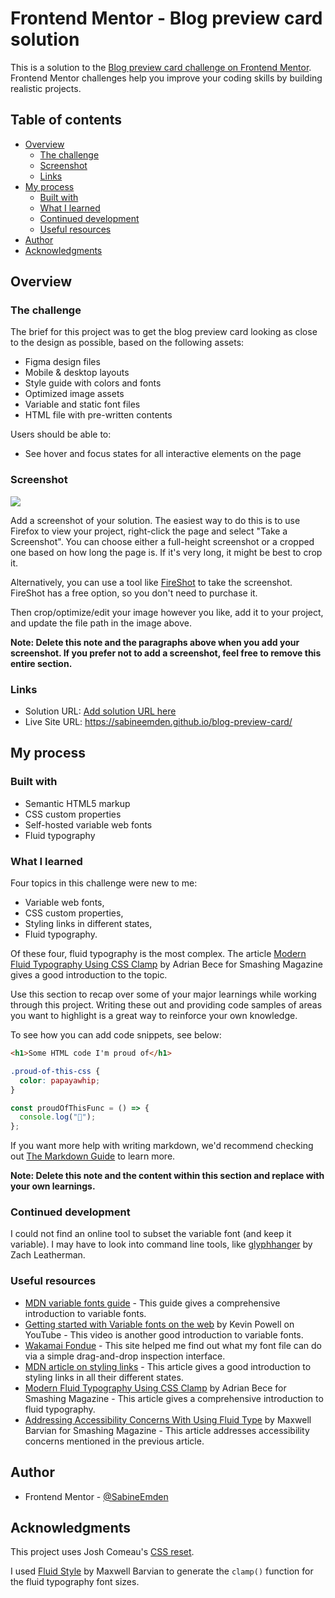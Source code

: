 # Frontend Mentor - Blog preview card solution

This is a solution to the [Blog preview card challenge on Frontend Mentor](https://www.frontendmentor.io/challenges/blog-preview-card-ckPaj01IcS). Frontend Mentor challenges help you improve your coding skills by building realistic projects.

## Table of contents

- [Overview](#overview)
  - [The challenge](#the-challenge)
  - [Screenshot](#screenshot)
  - [Links](#links)
- [My process](#my-process)
  - [Built with](#built-with)
  - [What I learned](#what-i-learned)
  - [Continued development](#continued-development)
  - [Useful resources](#useful-resources)
- [Author](#author)
- [Acknowledgments](#acknowledgments)

## Overview

### The challenge

The brief for this project was to get the blog preview card looking as close to the design as possible, based on the following assets:

- Figma design files
- Mobile & desktop layouts
- Style guide with colors and fonts
- Optimized image assets
- Variable and static font files
- HTML file with pre-written contents

Users should be able to:

- See hover and focus states for all interactive elements on the page

### Screenshot

![](./screenshot.jpg)

Add a screenshot of your solution. The easiest way to do this is to use Firefox to view your project, right-click the page and select "Take a Screenshot". You can choose either a full-height screenshot or a cropped one based on how long the page is. If it's very long, it might be best to crop it.

Alternatively, you can use a tool like [FireShot](https://getfireshot.com/) to take the screenshot. FireShot has a free option, so you don't need to purchase it.

Then crop/optimize/edit your image however you like, add it to your project, and update the file path in the image above.

**Note: Delete this note and the paragraphs above when you add your screenshot. If you prefer not to add a screenshot, feel free to remove this entire section.**

### Links

- Solution URL: [Add solution URL here](https://your-solution-url.com)
- Live Site URL: https://sabineemden.github.io/blog-preview-card/

## My process

### Built with

- Semantic HTML5 markup
- CSS custom properties
- Self-hosted variable web fonts
- Fluid typography

### What I learned

Four topics in this challenge were new to me:

- Variable web fonts,
- CSS custom properties,
- Styling links in different states,
- Fluid typography.

Of these four, fluid typography is the most complex. The article [Modern Fluid Typography Using CSS Clamp](https://www.smashingmagazine.com/2022/01/modern-fluid-typography-css-clamp/) by Adrian Bece for Smashing Magazine gives a good introduction to the topic.

Use this section to recap over some of your major learnings while working through this project. Writing these out and providing code samples of areas you want to highlight is a great way to reinforce your own knowledge.

To see how you can add code snippets, see below:

```html
<h1>Some HTML code I'm proud of</h1>
```

```css
.proud-of-this-css {
  color: papayawhip;
}
```

```js
const proudOfThisFunc = () => {
  console.log("🎉");
};
```

If you want more help with writing markdown, we'd recommend checking out [The Markdown Guide](https://www.markdownguide.org/) to learn more.

**Note: Delete this note and the content within this section and replace with your own learnings.**

### Continued development

I could not find an online tool to subset the variable font (and keep it variable). I may have to look into command line tools, like [glyphhanger](https://github.com/zachleat/glyphhanger) by Zach Leatherman.

### Useful resources

- [MDN variable fonts guide](https://developer.mozilla.org/en-US/docs/Web/CSS/CSS_fonts/Variable_fonts_guide) - This guide gives a comprehensive introduction to variable fonts.
- [Getting started with Variable fonts on the web](https://www.youtube.com/watch?v=0fVymQ7SZw0) by Kevin Powell on YouTube - This video is another good introduction to variable fonts.
- [Wakamai Fondue](https://wakamaifondue.com/) - This site helped me find out what my font file can do via a simple drag-and-drop inspection interface.
- [MDN article on styling links](https://developer.mozilla.org/en-US/docs/Learn/CSS/Styling_text/Styling_links) - This article gives a good introduction to styling links in all their different states.
- [Modern Fluid Typography Using CSS Clamp](https://www.smashingmagazine.com/2022/01/modern-fluid-typography-css-clamp/) by Adrian Bece for Smashing Magazine - This article gives a comprehensive introduction to fluid typography.
- [Addressing Accessibility Concerns With Using Fluid Type](https://www.smashingmagazine.com/2023/11/addressing-accessibility-concerns-fluid-type/) by Maxwell Barvian for Smashing Magazine - This article addresses accessibility concerns mentioned in the previous article.

## Author

- Frontend Mentor - [@SabineEmden](https://www.frontendmentor.io/profile/SabineEmden)

## Acknowledgments

This project uses Josh Comeau's [CSS reset](https://www.joshwcomeau.com/css/custom-css-reset/).

I used [Fluid Style](https://fluid.style/) by Maxwell Barvian to generate the `clamp()` function for the fluid typography font sizes.
